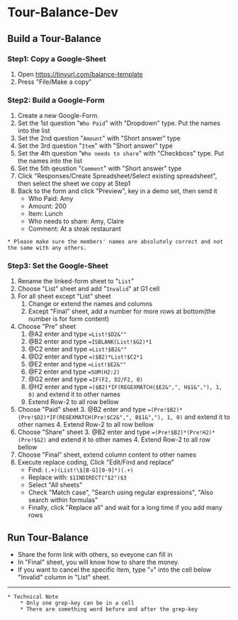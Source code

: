 # Tour-Balance-Dev

## Build a Tour-Balance

### Step1: Copy a Google-Sheet
1. Open https://tinyurl.com/balance-template
2. Press "File/Make a copy"

### Step2: Build a Google-Form
1. Create a new Google-Form.
2. Set the 1st question "`Who Paid`" with "Dropdown" type. Put the names into the list
3. Set the 2nd question "`Amount`" with "Short answer" type
4. Set the 3rd question "`Item`" with "Short answer" type
5. Set the 4th question "`Who needs to share`" with "Checkboxs" type. Put the names into the list
6. Set the 5th qeustion "`Comment`" with "Short answer" type
7. Click "Responses/Create Spreadsheet/Select existing spreadsheet", then select the sheet we copy at Step1
8. Back to the form and click "Preview", key in a demo set, then send it
    * Who Paid: Amy
    * Amount: 200
    * Item: Lunch
    * Who needs to share: Amy, Claire
    * Comment: At a steak restaurant
```
* Please make sure the members' names are absolutely correct and not the same with any others.
```

### Step3: Set the Google-Sheet
1. Rename the linked-form sheet to "`List`"
2. Choose "List" sheet and add "`Invalid`" at G1 cell
3. For all sheet except "List" sheet
    1. Change or extend the names and columns
    2. Except "Final" sheet, add a number for more rows at bottom(the number is for form content)
4. Choose "Pre" sheet 
    1. @A2 enter and type `=List!$D2&""`
    2. @B2 enter and type `=ISBLANK(List!$G2)*1`
    3. @C2 enter and type `=List!$B2&""`
    4. @D2 enter and type `=($B2)*List!$C2*1`
    5. @E2 enter and type `=List!$E2&""` 
    6. @F2 enter and type `=SUM(H2:2)`
    7. @G2 enter and type `=IF(F2, D2/F2, 0)`
    8. @H2 enter and type `=($B2)*IF(REGEXMATCH($E2&",", H$1&","), 1, 0)` and extend it to other names
    9. Extend Row-2 to all row bellow
5. Choose "Paid" sheet 
    3. @B2 enter and type `=(Pre!$B2)*(Pre!$D2)*IF(REGEXMATCH(Pre!$C2&",", B$1&","), 1, 0)` and extend it to other names
    4. Extend Row-2 to all row bellow
6. Choose "Share" sheet 
    3. @B2 enter and type `=(Pre!$B2)*(Pre!H2)*(Pre!$G2)` and extend it to other names
    4. Extend Row-2 to all row bellow
7. Choose "Final" sheet, extend column content to other names
8. Execute replace coding, Click "Edit/Find and replace"
    * Find: `(.+)(List!\$[B-G][0-9]*)(.+)`
    * Replace with: `$1INDIRECT("$2")$3`
    * Select "All sheets"
    * Check "Match case", "Search using regular expressions", "Also search within formulas"
    * Finally, click "Replace all" and wait for a long time if you add many rows

## Run Tour-Balance
* Share the form link with others, so eveyone can fill in
* In "Final" sheet, you will know how to share the money.
* If you want to cancel the specific item, type "`v`" into the cell below "Invalid" column in "List" sheet.

---

```
* Technical Note
    * Only one grep-key can be in a cell
    * There are something word before and after the grep-key
```
